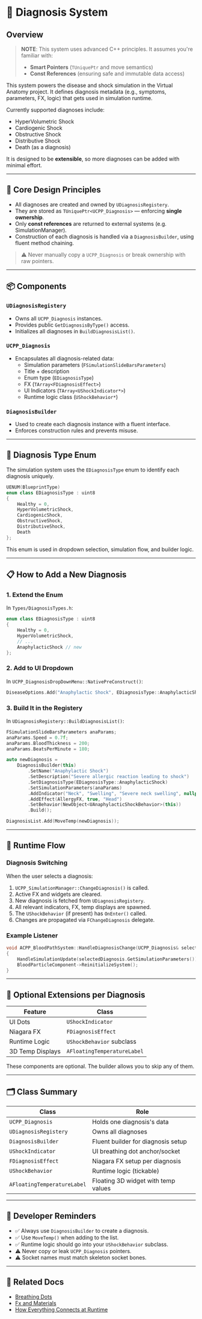 # 🧬 Diagnosis System

## Overview

> **NOTE**: This system uses advanced C++ principles. It assumes you're familiar with:
>
> - **Smart Pointers** (`TUniquePtr` and move semantics)
> - **Const References** (ensuring safe and immutable data access)

This system powers the disease and shock simulation in the Virtual Anatomy project. It defines diagnosis metadata (e.g., symptoms, parameters, FX, logic) that gets used in simulation runtime.

Currently supported diagnoses include:
- HyperVolumetric Shock
- Cardiogenic Shock
- Obstructive Shock
- Distributive Shock
- Death (as a diagnosis)

It is designed to be **extensible**, so more diagnoses can be added with minimal effort.

---

## 🧠 Core Design Principles

- All diagnoses are created and owned by `UDiagnosisRegistery`.
- They are stored as `TUniquePtr<UCPP_Diagnosis>` — enforcing **single ownership**.
- Only **const references** are returned to external systems (e.g. SimulationManager).
- Construction of each diagnosis is handled via a `DiagnosisBuilder`, using fluent method chaining.

> ⚠️ Never manually copy a `UCPP_Diagnosis` or break ownership with raw pointers.

---

## 📦 Components

### `UDiagnosisRegistery`
- Owns all `UCPP_Diagnosis` instances.
- Provides public `GetDiagnosisByType()` access.
- Initializes all diagnoses in `BuildDiagnosisList()`.

### `UCPP_Diagnosis`
- Encapsulates all diagnosis-related data:
  - Simulation parameters (`FSimulationSlideBarsParameters`)
  - Title + description
  - Enum type (`EDiagnosisType`)
  - FX (`TArray<FDiagnosisEffect>`)
  - UI Indicators (`TArray<UShockIndicator*>`)
  - Runtime logic class (`UShockBehavior*`)

### `DiagnosisBuilder`
- Used to create each diagnosis instance with a fluent interface.
- Enforces construction rules and prevents misuse.

---

## 🧾 Diagnosis Type Enum

The simulation system uses the `EDiagnosisType` enum to identify each diagnosis uniquely.

```cpp
UENUM(BlueprintType)
enum class EDiagnosisType : uint8
{
	Healthy = 0,
	HyperVolumetricShock,
	CardiogenicShock,
	ObstructiveShock,
	DistributiveShock,
	Death
};
```

This enum is used in dropdown selection, simulation flow, and builder logic.

---

## 📋 How to Add a New Diagnosis

### 1. Extend the Enum
In `Types/DiagnosisTypes.h`:
```cpp
enum class EDiagnosisType : uint8
{
	Healthy = 0,
	HyperVolumetricShock,
	// ...
	AnaphylacticShock // new
};
```

### 2. Add to UI Dropdown
In `UCPP_DiagnosisDropDownMenu::NativePreConstruct()`:
```cpp
DiseaseOptions.Add("Anaphylactic Shock", EDiagnosisType::AnaphylacticShock);
```

### 3. Build It in the Registery
In `UDiagnosisRegistery::BuildDiagnosisList()`:

```cpp
FSimulationSlideBarsParameters anaParams;
anaParams.Speed = 0.7f;
anaParams.BloodThickness = 200;
anaParams.BeatsPerMinute = 180;

auto newDiagnosis =
	DiagnosisBuilder(this)
		.SetName("Anaphylactic Shock")
		.SetDescription("Severe allergic reaction leading to shock")
		.SetDiagnosisType(EDiagnosisType::AnaphylacticShock)
		.SetSimulationParameters(anaParams)
		.AddIndicator("Neck", "Swelling", "Severe neck swelling", nullptr)
		.AddEffect(AllergyFX, true, "Head")
		.SetBehavior(NewObject<UAnaphylacticShockBehavior>(this))
		.Build();

DiagnosisList.Add(MoveTemp(newDiagnosis));
```

---

## 🔁 Runtime Flow

### Diagnosis Switching

When the user selects a diagnosis:

1. `UCPP_SimulationManager::ChangeDiagnosis()` is called.
2. Active FX and widgets are cleared.
3. New diagnosis is fetched from `UDiagnosisRegistery`.
4. All relevant indicators, FX, temp displays are spawned.
5. The `UShockBehavior` (if present) has `OnEnter()` called.
6. Changes are propagated via `FChangeDiagnosis` delegate.

### Example Listener

```cpp
void ACPP_BloodPathSystem::HandleDiagnosisChange(UCPP_Diagnosis& selectedDiagnosis)
{
	HandleSimulationUpdate(selectedDiagnosis.GetSimulationParameters());
	BloodParticleComponent->ReinitializeSystem();
}
```

---

## 🔬 Optional Extensions per Diagnosis

| Feature | Class |
|--------|-------|
| UI Dots | `UShockIndicator` |
| Niagara FX | `FDiagnosisEffect` |
| Runtime Logic | `UShockBehavior` subclass |
| 3D Temp Displays | `AFloatingTemperatureLabel` |

These components are optional. The builder allows you to skip any of them.

---

## 🗂 Class Summary

| Class | Role |
|-------|------|
| `UCPP_Diagnosis` | Holds one diagnosis's data |
| `UDiagnosisRegistery` | Owns all diagnoses |
| `DiagnosisBuilder` | Fluent builder for diagnosis setup |
| `UShockIndicator` | UI breathing dot anchor/socket |
| `FDiagnosisEffect` | Niagara FX setup per diagnosis |
| `UShockBehavior` | Runtime logic (tickable) |
| `AFloatingTemperatureLabel` | Floating 3D widget with temp values |

---

## 🧠 Developer Reminders

- ✅ Always use `DiagnosisBuilder` to create a diagnosis.
- ✅ Use `MoveTemp()` when adding to the list.
- ✅ Runtime logic should go into your `UShockBehavior` subclass.
- ⚠️ Never copy or leak `UCPP_Diagnosis` pointers.
- ⚠️ Socket names must match skeleton socket bones.

---

## 📎 Related Docs

- [Breathing Dots](Breathing-Dots.md)
- [Fx and Materials](Fx-and-Materials.md)
- [How Everything Connects at Runtime](How-Everything-Connects-At-Runtime.md)
